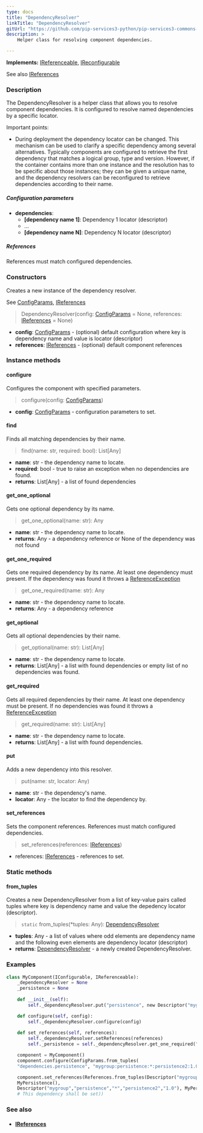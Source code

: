 ```yaml
---
type: docs
title: "DependencyResolver"
linkTitle: "DependencyResolver"
gitUrl: "https://github.com/pip-services3-python/pip-services3-commons-python"
description: >
    Helper class for resolving component dependencies.  

---
```


**Implements:** [IReferenceable](../ireferenceable), [IReconfigurable](../../config/ireconfigurable)

See also [IReferences](../ireferences)

### Description
The DependencyResolver is a helper class that allows you to resolve component dependencies. It is configured to resolve named dependencies by a specific locator.  

Important points:

- During deployment the dependency locator can be changed. This mechanism can be used to clarify a specific dependency among several alternatives. Typically components are configured to retrieve the first dependency that matches a logical group, type and version. However, if the container contains more than one instance and the resolution has to be specific about those instances; they can be given a unique name, and the dependency resolvers can be reconfigured to retrieve dependencies according to their name.

##### Configuration parameters

- **dependencies**:
    - **[dependency name 1]**: Dependency 1 locator (descriptor)
    - ...
    - **[dependency name N]**: Dependency N locator (descriptor)

##### References

References must match configured dependencies.

### Constructors
Creates a new instance of the dependency resolver.

See [ConfigParams](../../config/config_params), [IReferences](../ireferences)

> DependencyResolver(config: [ConfigParams](../../config/config_params) = None, references: [IReferences](../ireferences) = None)

- **config**: [ConfigParams](../../config/config_params) - (optional) default configuration where key is dependency name and value is locator (descriptor)
- **references**: [IReferences](../ireferences) - (optional) default component references


### Instance methods

#### configure
Configures the component with specified parameters.

> configure(config: [ConfigParams](../../config/config_params))

- **config**: [ConfigParams](../../config/config_params) - configuration parameters to set.

#### find
Finds all matching dependencies by their name.

> find(name: str, required: bool): List[Any]

- **name**: str - the dependency name to locate.
- **required**: bool - true to raise an exception when no dependencies are found.
- **returns**: List[Any] - a list of found dependencies

#### get_one_optional
Gets one optional dependency by its name.

> get_one_optional(name: str): Any

- **name**: str - the dependency name to locate.
- **returns**: Any - a dependency reference or None of the dependency was not found

#### get_one_required
Gets one required dependency by its name.
At least one dependency must present.
If the dependency was found it throws a [ReferenceException](../reference_exception)

> get_one_required(name: str): Any

- **name**: str - the dependency name to locate.
- **returns**: Any - a dependency reference

#### get_optional
Gets all optional dependencies by their name.

> get_optional(name: str): List[Any]

- **name**: str - the dependency name to locate.
- **returns**: List[Any] - a list with found dependencies or empty list of no dependencies was found.

#### get_required
Gets all required dependencies by their name.
At least one dependency must be present.
If no dependencies was found it throws a [ReferenceException](../reference_exception)

> get_required(name: str): List[Any]

- **name**: str - the dependency name to locate.
- **returns**: List[Any] - a list with found dependencies.

#### put
Adds a new dependency into this resolver.

> put(name: str, locator: Any)

- **name**: str - the dependency's name.
- **locator**: Any - the locator to find the dependency by.

#### set_references
Sets the component references. References must match configured dependencies.

> set_references(references: [IReferences](../ireferences))

- references: [IReferences](../ireferences) - references to set.

### Static methods

#### from_tuples
Creates a new DependencyResolver from a list of key-value pairs called tuples
where key is dependency name and value the depedency locator (descriptor).

> `static` from_tuples(*tuples: Any): [DependencyResolver]()

- **tuples**: Any - a list of values where odd elements are dependency name and the following even elements are dependency locator (descriptor)
- **returns**: [DependencyResolver]() - a newly created DependencyResolver.

### Examples

```python
class MyComponent(IConfigurable, IReferenceable):
    _dependencyResolver = None
    _persistence = None
    
    def __init__(self):
        self._dependencyResolver.put("persistence", new Descriptor("mygroup", "persistence", "*", "*", "1.0"))

    def configure(self, config):
        self._dependencyResolver.configure(config)
        
    def set_references(self, references):
        self._dependencyResolver.setReferences(references)
        self._persistence = self._dependencyResolver.get_one_required("persistence")

    component = MyComponent()
    component.configure(ConfigParams.from_tuples(
    "dependencies.persistence", "mygroup:persistence:*:persistence2:1.0"))

    component.set_references(References.from_tuples(Descriptor("mygroup","persistence","*","persistence1","1.0"),
    MyPersistence(),
    Descriptor("mygroup","persistence","*","persistence2","1.0"), MyPersistence()
    # This dependency shall be set))

```

### See also
- #### [IReferences](../ireferences)

